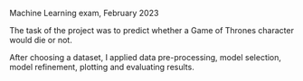 Machine Learning exam, February 2023

The task of the project was to predict whether a Game of Thrones character would die or not.

After choosing a dataset, I applied data pre-processing, model selection, model refinement, plotting and evaluating results.
